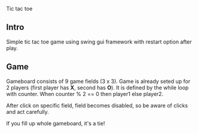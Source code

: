 Tic tac toe

Intro
--
Simple tic tac toe game using swing gui framework with restart option after play.

Game
--
Gameboard consists of 9 game fields (3 x 3). Game is already seted up for 2 players (first player has **X**, second has **O**). It is defined by the while loop with counter.
When counter % 2 == 0 then player1 else player2.

After click on specific field, field becomes disabled, so be aware of clicks and act carefully.

If you fill up whole gameboard, it's a tie!
